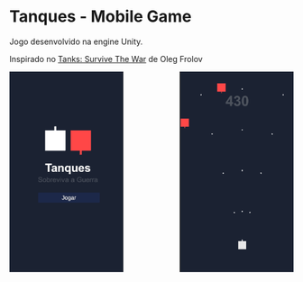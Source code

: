 # Tanques - Mobile Game

Jogo desenvolvido na engine Unity.

Inspirado no [Tanks: Survive The War](https://dribbble.com/shots/5368806-Tanks-Survive-The-War) de Oleg Frolov

<div style="width:100%;display:flex;justify-content:space-between">
   <img style="width:40%" src="./Prints/menu.png"/>
   <img style="width:40%" src="./Prints/jogo.png"/>
</div>
